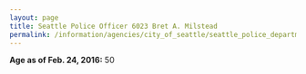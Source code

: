 ```yaml
---
layout: page
title: Seattle Police Officer 6023 Bret A. Milstead
permalink: /information/agencies/city_of_seattle/seattle_police_department/copbook/6023/
---
```


**Age as of Feb. 24, 2016:** 50

